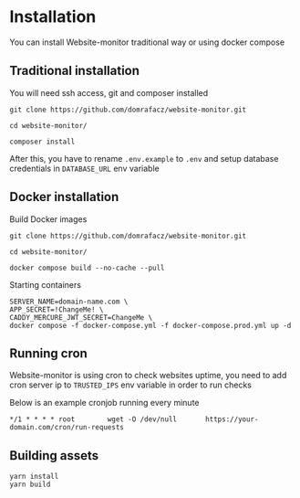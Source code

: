 # Installation

You can install Website-monitor traditional way or using docker compose

## Traditional installation

You will need ssh access, git and composer installed

```
git clone https://github.com/domrafacz/website-monitor.git

cd website-monitor/

composer install
```
After this, you have to rename `.env.example` to `.env` and setup database credentials in `DATABASE_URL` env variable

## Docker installation

Build Docker images

```
git clone https://github.com/domrafacz/website-monitor.git

cd website-monitor/

docker compose build --no-cache --pull
```
Starting containers
```
SERVER_NAME=domain-name.com \
APP_SECRET=!ChangeMe! \
CADDY_MERCURE_JWT_SECRET=ChangeMe \
docker compose -f docker-compose.yml -f docker-compose.prod.yml up -d
```

## Running cron
Website-monitor is using cron to check websites uptime, you need to add cron server ip to `TRUSTED_IPS` env variable in order to run checks

Below is an example cronjob running every minute
```
*/1 * * * * root        wget -O /dev/null       https://your-domain.com/cron/run-requests
```

## Building assets
```
yarn install
yarn build
```